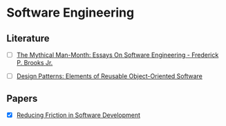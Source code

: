 # Software Engineering

## Literature

  - [ ] [The Mythical Man-Month: Essays On Software Engineering - Frederick P. Brooks Jr.](https://www.amazon.com/gp/product/B00B8USS14/ref=dbs_a_def_rwt_hsch_vapi_taft_p1_i0)
  
   - [ ] [Design Patterns: Elements of Reusable Object-Oriented Software](https://www.amazon.ca/Design-Patterns-Elements-Reusable-Object-Oriented/dp/0201633612/ref=sr_1_1?)

## Papers

   - [x] [Reducing Friction in Software Development](https://open.library.ubc.ca/cIRcle/collections/facultyresearchandpublications/52383/items/1.0132727)
